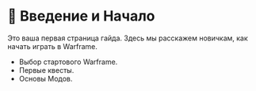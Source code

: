 # 🤝 Введение и Начало

Это ваша первая страница гайда. Здесь мы расскажем новичкам, как начать играть в Warframe.

- Выбор стартового Warframe.
- Первые квесты.
- Основы Модов.
